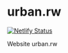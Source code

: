# urban.rw
[![Netlify Status](https://api.netlify.com/api/v1/badges/bdc49ae0-9731-43df-a024-dfb7eeb02341/deploy-status)](https://app.netlify.com/sites/urbanrw/deploys)

Website urban.rw
